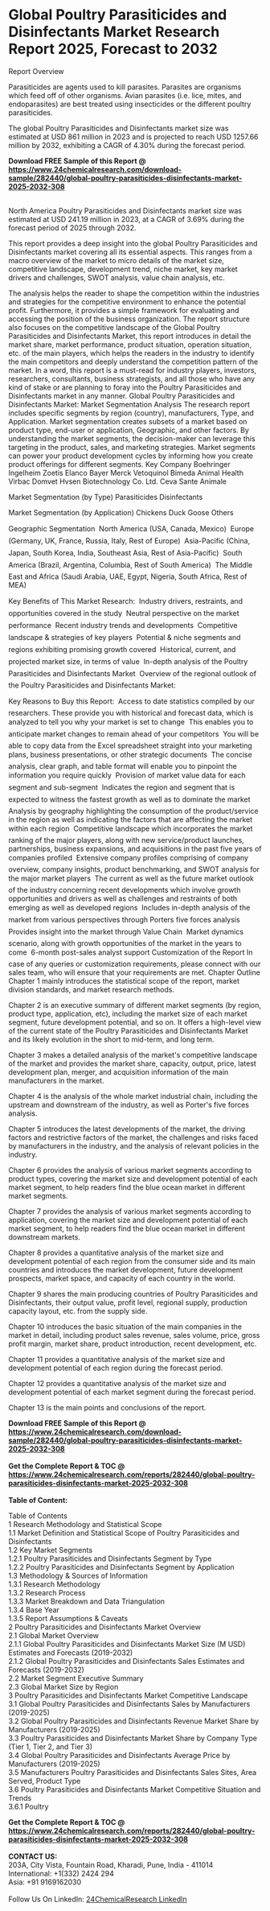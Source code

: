 <h1>Global Poultry Parasiticides and Disinfectants Market Research Report 2025, Forecast to 2032</h1><p>Report Overview</p><p>
Parasiticides are agents used to kill parasites. Parasites are organisms which feed off of other organisms. Avian parasites (i.e. lice, mites, and endoparasites) are best treated using insecticides or the different poultry parasiticides.</p><p>
The global Poultry Parasiticides and Disinfectants market size was estimated at USD 861 million in 2023 and is projected to reach USD 1257.66 million by 2032, exhibiting a CAGR of 4.30% during the forecast period.</p><div><b>Download FREE Sample of this Report @ 
            <a href="https://www.24chemicalresearch.com/download-sample/282440/global-poultry-parasiticides-disinfectants-market-2025-2032-308">
            https://www.24chemicalresearch.com/download-sample/282440/global-poultry-parasiticides-disinfectants-market-2025-2032-308</a></b></div><br><p>
North America Poultry Parasiticides and Disinfectants market size was estimated at USD 241.19 million in 2023, at a CAGR of 3.69% during the forecast period of 2025 through 2032.</p><p>
This report provides a deep insight into the global Poultry Parasiticides and Disinfectants market covering all its essential aspects. This ranges from a macro overview of the market to micro details of the market size, competitive landscape, development trend, niche market, key market drivers and challenges, SWOT analysis, value chain analysis, etc.</p><p>
The analysis helps the reader to shape the competition within the industries and strategies for the competitive environment to enhance the potential profit. Furthermore, it provides a simple framework for evaluating and accessing the position of the business organization. The report structure also focuses on the competitive landscape of the Global Poultry Parasiticides and Disinfectants Market, this report introduces in detail the market share, market performance, product situation, operation situation, etc. of the main players, which helps the readers in the industry to identify the main competitors and deeply understand the competition pattern of the market.
In a word, this report is a must-read for industry players, investors, researchers, consultants, business strategists, and all those who have any kind of stake or are planning to foray into the Poultry Parasiticides and Disinfectants market in any manner.
Global Poultry Parasiticides and Disinfectants Market: Market Segmentation Analysis
The research report includes specific segments by region (country), manufacturers, Type, and Application. Market segmentation creates subsets of a market based on product type, end-user or application, Geographic, and other factors. By understanding the market segments, the decision-maker can leverage this targeting in the product, sales, and marketing strategies. Market segments can power your product development cycles by informing how you create product offerings for different segments.
Key Company
Boehringer Ingelheim
Zoetis
Elanco
Bayer
Merck
Vetoquinol
Bimeda Animal Health
Virbac
Domvet
Hvsen Biotechnology Co.
Ltd.
Ceva Sante Animale</p><p>
Market Segmentation (by Type)
Parasiticides
Disinfectants</p><p>
Market Segmentation (by Application)
Chickens
Duck
Goose
Others</p><p>
Geographic Segmentation
 North America (USA, Canada, Mexico)
 Europe (Germany, UK, France, Russia, Italy, Rest of Europe)
 Asia-Pacific (China, Japan, South Korea, India, Southeast Asia, Rest of Asia-Pacific)
 South America (Brazil, Argentina, Columbia, Rest of South America)
 The Middle East and Africa (Saudi Arabia, UAE, Egypt, Nigeria, South Africa, Rest of MEA)</p><p>
Key Benefits of This Market Research:
 Industry drivers, restraints, and opportunities covered in the study
 Neutral perspective on the market performance
 Recent industry trends and developments
 Competitive landscape &amp; strategies of key players
 Potential &amp; niche segments and regions exhibiting promising growth covered
 Historical, current, and projected market size, in terms of value
 In-depth analysis of the Poultry Parasiticides and Disinfectants Market
 Overview of the regional outlook of the Poultry Parasiticides and Disinfectants Market:</p><p>
Key Reasons to Buy this Report:
 Access to date statistics compiled by our researchers. These provide you with historical and forecast data, which is analyzed to tell you why your market is set to change
 This enables you to anticipate market changes to remain ahead of your competitors
 You will be able to copy data from the Excel spreadsheet straight into your marketing plans, business presentations, or other strategic documents
 The concise analysis, clear graph, and table format will enable you to pinpoint the information you require quickly
 Provision of market value data for each segment and sub-segment
 Indicates the region and segment that is expected to witness the fastest growth as well as to dominate the market
 Analysis by geography highlighting the consumption of the product/service in the region as well as indicating the factors that are affecting the market within each region
 Competitive landscape which incorporates the market ranking of the major players, along with new service/product launches, partnerships, business expansions, and acquisitions in the past five years of companies profiled
 Extensive company profiles comprising of company overview, company insights, product benchmarking, and SWOT analysis for the major market players
 The current as well as the future market outlook of the industry concerning recent developments which involve growth opportunities and drivers as well as challenges and restraints of both emerging as well as developed regions
 Includes in-depth analysis of the market from various perspectives through Porters five forces analysis
 Provides insight into the market through Value Chain
 Market dynamics scenario, along with growth opportunities of the market in the years to come
 6-month post-sales analyst support
Customization of the Report
In case of any queries or customization requirements, please connect with our sales team, who will ensure that your requirements are met.
Chapter Outline
Chapter 1 mainly introduces the statistical scope of the report, market division standards, and market research methods.</p><p>
Chapter 2 is an executive summary of different market segments (by region, product type, application, etc), including the market size of each market segment, future development potential, and so on. It offers a high-level view of the current state of the Poultry Parasiticides and Disinfectants Market and its likely evolution in the short to mid-term, and long term.</p><p>
Chapter 3 makes a detailed analysis of the market's competitive landscape of the market and provides the market share, capacity, output, price, latest development plan, merger, and acquisition information of the main manufacturers in the market.</p><p>
Chapter 4 is the analysis of the whole market industrial chain, including the upstream and downstream of the industry, as well as Porter's five forces analysis.</p><p>
Chapter 5 introduces the latest developments of the market, the driving factors and restrictive factors of the market, the challenges and risks faced by manufacturers in the industry, and the analysis of relevant policies in the industry.</p><p>
Chapter 6 provides the analysis of various market segments according to product types, covering the market size and development potential of each market segment, to help readers find the blue ocean market in different market segments.</p><p>
Chapter 7 provides the analysis of various market segments according to application, covering the market size and development potential of each market segment, to help readers find the blue ocean market in different downstream markets.</p><p>
Chapter 8 provides a quantitative analysis of the market size and development potential of each region from the consumer side and its main countries and introduces the market development, future development prospects, market space, and capacity of each country in the world.</p><p>
Chapter 9 shares the main producing countries of Poultry Parasiticides and Disinfectants, their output value, profit level, regional supply, production capacity layout, etc. from the supply side.</p><p>
Chapter 10 introduces the basic situation of the main companies in the market in detail, including product sales revenue, sales volume, price, gross profit margin, market share, product introduction, recent development, etc.</p><p>
Chapter 11 provides a quantitative analysis of the market size and development potential of each region during the forecast period.</p><p>
Chapter 12 provides a quantitative analysis of the market size and development potential of each market segment during the forecast period.</p><p>
Chapter 13 is the main points and conclusions of the report.</p><p>
</p><div><b>Download FREE Sample of this Report @ 
            <a href="https://www.24chemicalresearch.com/download-sample/282440/global-poultry-parasiticides-disinfectants-market-2025-2032-308">
            https://www.24chemicalresearch.com/download-sample/282440/global-poultry-parasiticides-disinfectants-market-2025-2032-308</a></b></div><br><div><b>Get the Complete Report & TOC @ 
            <a href="https://www.24chemicalresearch.com/reports/282440/global-poultry-parasiticides-disinfectants-market-2025-2032-308">
            https://www.24chemicalresearch.com/reports/282440/global-poultry-parasiticides-disinfectants-market-2025-2032-308</a></b></div><br>
            <b>Table of Content:</b><p>Table of Contents<br />
1 Research Methodology and Statistical Scope<br />
1.1 Market Definition and Statistical Scope of Poultry Parasiticides and Disinfectants<br />
1.2 Key Market Segments<br />
1.2.1 Poultry Parasiticides and Disinfectants Segment by Type<br />
1.2.2 Poultry Parasiticides and Disinfectants Segment by Application<br />
1.3 Methodology & Sources of Information<br />
1.3.1 Research Methodology<br />
1.3.2 Research Process<br />
1.3.3 Market Breakdown and Data Triangulation<br />
1.3.4 Base Year<br />
1.3.5 Report Assumptions & Caveats<br />
2 Poultry Parasiticides and Disinfectants Market Overview<br />
2.1 Global Market Overview<br />
2.1.1 Global Poultry Parasiticides and Disinfectants Market Size (M USD) Estimates and Forecasts (2019-2032)<br />
2.1.2 Global Poultry Parasiticides and Disinfectants Sales Estimates and Forecasts (2019-2032)<br />
2.2 Market Segment Executive Summary<br />
2.3 Global Market Size by Region<br />
3 Poultry Parasiticides and Disinfectants Market Competitive Landscape<br />
3.1 Global Poultry Parasiticides and Disinfectants Sales by Manufacturers (2019-2025)<br />
3.2 Global Poultry Parasiticides and Disinfectants Revenue Market Share by Manufacturers (2019-2025)<br />
3.3 Poultry Parasiticides and Disinfectants Market Share by Company Type (Tier 1, Tier 2, and Tier 3)<br />
3.4 Global Poultry Parasiticides and Disinfectants Average Price by Manufacturers (2019-2025)<br />
3.5 Manufacturers Poultry Parasiticides and Disinfectants Sales Sites, Area Served, Product Type<br />
3.6 Poultry Parasiticides and Disinfectants Market Competitive Situation and Trends<br />
3.6.1 Poultry</p><div><b>Get the Complete Report & TOC @ 
            <a href="https://www.24chemicalresearch.com/reports/282440/global-poultry-parasiticides-disinfectants-market-2025-2032-308">
            https://www.24chemicalresearch.com/reports/282440/global-poultry-parasiticides-disinfectants-market-2025-2032-308</a></b></div><br><b>CONTACT US:</b><br>
            203A, City Vista, Fountain Road, Kharadi, Pune, India - 411014<br>
            International: +1(332) 2424 294<br>
            Asia: +91 9169162030 <br><br>
            Follow Us On LinkedIn: <a href="https://www.linkedin.com/company/24chemicalresearch/">24ChemicalResearch LinkedIn</a>